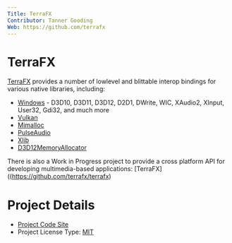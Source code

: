 ```yaml
---
Title: TerraFX
Contributor: Tanner Gooding
Web: https://github.com/terrafx
---
```

# TerraFX

[TerraFX](https://github.com/terrafx) provides a number of lowlevel and blittable interop bindings for various native libraries, including:
* [Windows](https://github.com/terrafx/terrafx.interop.windows) - D3D10, D3D11, D3D12, D2D1, DWrite, WIC, XAudio2, XInput, User32, Gdi32, and much more
* [Vulkan](https://github.com/terrafx/terrafx.interop.vulkan)
* [Mimalloc](https://github.com/terrafx/terrafx.interop.mimalloc)
* [PulseAudio](https://github.com/terrafx/terrafx.interop.pulseaudio)
* [Xlib](https://github.com/terrafx/terrafx.interop.xlib)
* [D3D12MemoryAllocator](https://github.com/terrafx/terrafx.interop.d3d12memoryallocator)

There is also a Work in Progress project to provide a cross platform API for developing multimedia-based applications: [TerraFX]((https://github.com/terrafx/terrafx)

# Project Details

- [Project Code Site](https://github.com/terrafx)
- Project License Type: [MIT](https://github.com/terrafx/terrafx/blob/main/LICENSE.md)

